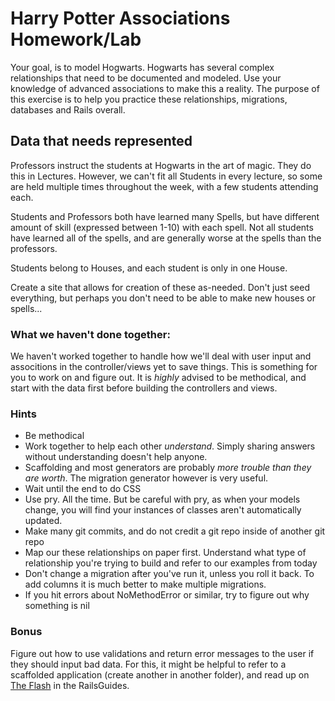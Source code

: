 # Harry Potter Associations Homework/Lab

Your goal, is to model Hogwarts. Hogwarts has several complex relationships that need to be documented and modeled. Use your knowledge of advanced associations to make this a reality. The purpose of this exercise is to help you practice these relationships, migrations, databases and Rails overall. 

## Data that needs represented

Professors instruct the students at Hogwarts in the art of magic. They do this in Lectures. However, we can't fit all Students in every lecture, so some are held multiple times throughout the week, with a few students attending each. 

Students and Professors both have learned many Spells, but have different amount of skill (expressed between 1-10) with each spell. Not all students have learned all of the spells, and are generally worse at the spells than the professors.

Students belong to Houses, and each student is only in one House. 

Create a site that allows for creation of these as-needed. Don't just seed everything, but perhaps you don't need to be able to make new houses or spells...

### What we haven't done together:

We haven't worked together to handle how we'll deal with user input and associtions in the controller/views yet to save things. This is something for you to work on and figure out. It is *highly* advised to be methodical, and start with the data first before building the controllers and views. 

### Hints

- Be methodical
- Work together to help each other *understand*. Simply sharing answers without understanding doesn't help anyone. 
- Scaffolding and most generators are probably *more trouble than they are worth*. The migration generator however is very useful.
- Wait until the end to do CSS
- Use pry. All the time. But be careful with pry, as when your models change, you will find your instances of classes aren't automatically updated.
- Make many git commits, and do not credit a git repo inside of another git repo
- Map our these relationships on paper first. Understand what type of relationship you're trying to build and refer to our examples from today
- Don't change a migration after you've run it, unless you roll it back. To add columns it is much better to make multiple migrations.
- If you hit errors about NoMethodError or similar, try to figure out why something is nil


### Bonus

Figure out how to use validations and return error messages to the user if they should input bad data. For this, it might be helpful to refer to a scaffolded application (create another in another folder), and read up on [The Flash](http://guides.rubyonrails.org/action_controller_overview.html#the-flash) in the RailsGuides. 
